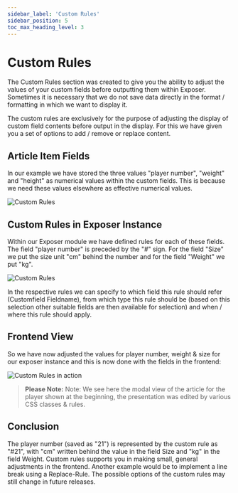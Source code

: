 ```yaml
---
sidebar_label: 'Custom Rules'
sidebar_position: 5
toc_max_heading_level: 3
---
```


# Custom Rules

The Custom Rules section was created to give you the ability to adjust the values of your custom fields before
outputting them within Exposer. Sometimes it is necessary that we do not save data directly in the format / formatting
in which we want to display it.

The custom rules are exclusively for the purpose of adjusting the display of custom field contents before output in the
display. For this we have given you a set of options to add / remove or replace content.

## Article Item Fields

In our example we have stored the three values "player number", "weight" and "height" as numerical values within the
custom fields. This is because we need these values elsewhere as effective numerical values.

<img src="/img/exposer/custom-rules-howto.jpg" alt="Custom Rules" className="bordered" />

## Custom Rules in Exposer Instance

Within our Exposer module we have defined rules for each of these fields. The field "player number" is preceded by
the "#" sign. For the field "Size" we put the size unit "cm" behind the number and for the field "Weight" we put "kg".

<img src="/img/exposer/custom-rules-overview-howto.jpg" alt="Custom Rules" className="bordered" />

In the respective rules we can specify to which field this rule should refer (Customfield Fieldname), from which type
this rule should be (based on this selection other suitable fields are then available for selection) and when / where
this rule should apply.

## Frontend View
So we have now adjusted the values for player number, weight & size for our exposer instance and this is now done with
the fields in the frontend:

<img src="/img/exposer/modified-custom-rules-frontend.jpg" alt="Custom Rules in action" className="bordered" />

> **Please Note:** Note: We see here the modal view of the article for the player shown at the beginning,
> the presentation was edited by various CSS classes & rules.

## Conclusion
The player number (saved as "21") is represented by the custom rule as "#21", with "cm" written behind the value in the
field Size and "kg" in the field Weight. Custom rules supports you in making small, general adjustments in the frontend.
Another example would be to implement a line break using a Replace-Rule. The possible options of the custom rules may
still change in future releases.